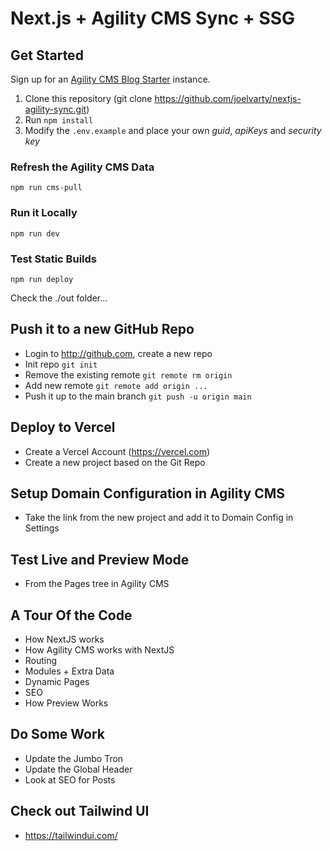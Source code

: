 # Next.js + Agility CMS Sync + SSG

## Get Started

Sign up for an [Agility CMS Blog Starter](https://account.agilitycms.com/sign-up?product=agility-free) instance.

1. Clone this repository (git clone https://github.com/joelvarty/nextjs-agility-sync.git)
2. Run `npm install`
3. Modify the `.env.example` and place your own _guid_, _apiKeys_ and _security key_

### Refresh the Agility CMS Data

```
npm run cms-pull
```

### Run it Locally

```
npm run dev
```

### Test Static Builds

```
npm run deploy
```

Check the ./out folder...

## Push it to a new GitHub Repo

- Login to http://github.com, create a new repo
- Init repo `git init`
- Remove the existing remote `git remote rm origin`
- Add new remote `git remote add origin ...`
- Push it up to the main branch `git push -u origin main`

## Deploy to Vercel

- Create a Vercel Account (https://vercel.com)
- Create a new project based on the Git Repo

## Setup Domain Configuration in Agility CMS

- Take the link from the new project and add it to Domain Config in Settings

## Test Live and Preview Mode

- From the Pages tree in Agility CMS

## A Tour Of the Code

- How NextJS works
- How Agility CMS works with NextJS
- Routing
- Modules + Extra Data
- Dynamic Pages
- SEO
- How Preview Works

## Do Some Work

- Update the Jumbo Tron
- Update the Global Header
- Look at SEO for Posts

## Check out Tailwind UI

- https://tailwindui.com/
